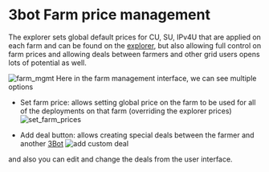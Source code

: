 # 3bot Farm price management

The explorer sets global default prices for CU, SU, IPv4U that are applied on each farm and can be found on the [explorer](https://explorer.threefold.io), but also allowing full control on farm prices and allowing deals between farmers and other grid users opens lots of potential as well.

![farm_mgmt](threefold__3bot_farmmgmt_list.png  )
Here  in the farm management interface, we can see multiple options

- Set farm price: allows setting global price on the farm to be used for all of the deployments on that farm (overriding the explorer prices)
 ![set_farm_prices](threefold__3bot_set_farm_prices.png  )

- Add deal button: allows creating special deals between the farmer and another [3Bot](threefold__3bot_def)
 ![add custom deal](threefold__3bot_farm_add_custom_price.png  )

 and also you can edit and change the deals from the user interface.